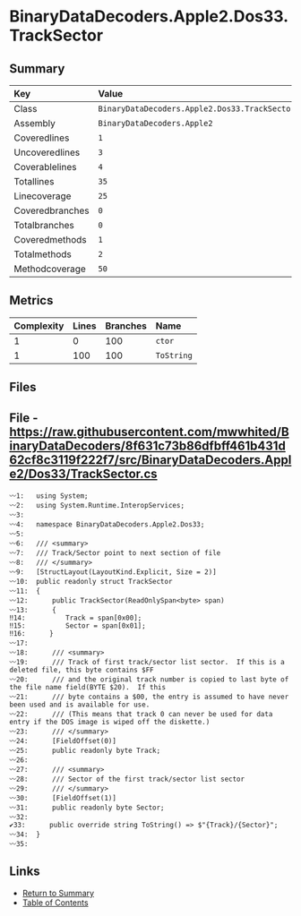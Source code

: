 ﻿# BinaryDataDecoders.Apple2.Dos33.TrackSector

## Summary

| Key             | Value                                         |
| :-------------- | :-------------------------------------------- |
| Class           | `BinaryDataDecoders.Apple2.Dos33.TrackSector` |
| Assembly        | `BinaryDataDecoders.Apple2`                   |
| Coveredlines    | `1`                                           |
| Uncoveredlines  | `3`                                           |
| Coverablelines  | `4`                                           |
| Totallines      | `35`                                          |
| Linecoverage    | `25`                                          |
| Coveredbranches | `0`                                           |
| Totalbranches   | `0`                                           |
| Coveredmethods  | `1`                                           |
| Totalmethods    | `2`                                           |
| Methodcoverage  | `50`                                          |

## Metrics

| Complexity | Lines | Branches | Name       |
| :--------- | :---- | :------- | :--------- |
| 1          | 0     | 100      | `ctor`     |
| 1          | 100   | 100      | `ToString` |

## Files

## File - https://raw.githubusercontent.com/mwwhited/BinaryDataDecoders/8f631c73b86dfbff461b431d62cf8c3119f222f7/src/BinaryDataDecoders.Apple2/Dos33/TrackSector.cs

```CSharp
〰1:   using System;
〰2:   using System.Runtime.InteropServices;
〰3:   
〰4:   namespace BinaryDataDecoders.Apple2.Dos33;
〰5:   
〰6:   /// <summary>
〰7:   /// Track/Sector point to next section of file
〰8:   /// </summary>
〰9:   [StructLayout(LayoutKind.Explicit, Size = 2)]
〰10:  public readonly struct TrackSector
〰11:  {
〰12:      public TrackSector(ReadOnlySpan<byte> span)
〰13:      {
‼14:          Track = span[0x00];
‼15:          Sector = span[0x01];
‼16:      }
〰17:  
〰18:      /// <summary>
〰19:      /// Track of first track/sector list sector.  If this is a deleted file, this byte contains $FF
〰20:      /// and the original track number is copied to last byte of the file name field(BYTE $20).  If this
〰21:      /// byte contains a $00, the entry is assumed to have never been used and is available for use.
〰22:      /// (This means that track 0 can never be used for data entry if the DOS image is wiped off the diskette.)
〰23:      /// </summary>
〰24:      [FieldOffset(0)]
〰25:      public readonly byte Track;
〰26:  
〰27:      /// <summary>
〰28:      /// Sector of the first track/sector list sector
〰29:      /// </summary>
〰30:      [FieldOffset(1)]
〰31:      public readonly byte Sector;
〰32:  
✔33:      public override string ToString() => $"{Track}/{Sector}";
〰34:  }
〰35:  
```

## Links

* [Return to Summary](Summary.md)
* [Table of Contents](../TOC.md)


